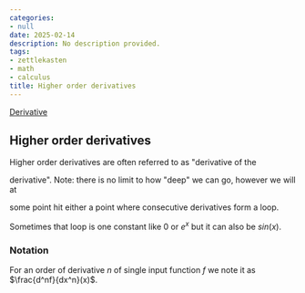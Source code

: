 ```yaml
---
categories:
- null
date: 2025-02-14
description: No description provided.
tags:
- zettlekasten
- math
- calculus
title: Higher order derivatives
---
```


[Derivative](Derivative.md)

## Higher order derivatives

Higher order derivatives are often referred to as "derivative of the

derivative". Note: there is no limit to how "deep" we can go, however we will at

some point hit either a point where consecutive derivatives form a loop.

Sometimes that loop is one constant like 0 or $e^x$ but it can also be $sin(x)$.

### Notation

For an order of derivative $n$ of single input function $f$ we note it as $\frac{d^nf}{dx^n}(x)$.